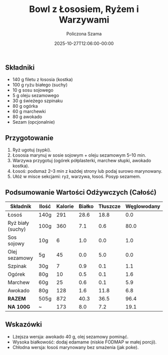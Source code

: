 ﻿---
draft: true
title: "Bowl z Łososiem, Ryżem i Warzywami"
author: "Policzona Szama"
recipe_image: images/recipe-headers/bowl_losos.avif
date: 2025-10-27T12:06:00-00:00
categories: ["obiady"]
tags: ["łosoś", "bowl", "ryż", "awokado", "fit"]
tagline: "Pełnowartościowa miska z marynowanym łososiem, ryżem i świeżymi warzywami."
ingredients: ["łosoś", "ryż biały", "awokado", "ogórek", "marchewka", "szpinak", "olej sezamowy", "sos sojowy"]
servings: 1
prep_time: 15
cook: true
cook_time: 10
calories: 173
protein: 8
fat: 7
carbohydrate: 19
link: 
fodmap:
  status: "partial"
  serving_ok: "Częściowo – awokado 80 g przekracza niską porcję (30–50 g)."
  notes: "Awokado (poliole) w dużej ilości podnosi FODMAP; reszta składników jest niska."
  substitutions:
    - "Zmniejsz awokado do 30 g."
    - "Użyj tamari (bez pszenicy) przy wrażliwości na gluten."
    - "Dodaj więcej ogórka i marchewki dla objętości."
---

## Składniki

- 140 g filetu z łososia (kostka)
- 100 g ryżu białego (suchy)
- 10 g sosu sojowego
- 5 g oleju sezamowego
- 30 g świeżego szpinaku
- 80 g ogórka
- 60 g marchewki
- 80 g awokado
- Sezam (opcjonalnie)

## Przygotowanie

1. Ryż ugotuj (sypki).
2. Łososia marynuj w sosie sojowym + oleju sezamowym 5–10 min.
3. Warzywa przygotuj (ogórek półplasterki, marchew słupki, awokado kostka).
4. Łosoś: podsmaż 2–3 min z każdej strony lub podaj surowo marynowany.
5. Ułóż w misce sekcjami: ryż, warzywa, łosoś. Posyp sezamem.

## Podsumowanie Wartości Odżywczych (Całość)

| Składnik          | Ilość | Kalorie | Białko | Tłuszcze | Węglowodany |
|-------------------|-------|---------|--------|----------|-------------|
| Łosoś             | 140g  | 291     | 28.6   | 18.8     | 0.0         |
| Ryż biały (suchy) | 100g  | 360     | 7.1    | 0.6      | 80.0        |
| Sos sojowy        | 10g   | 6       | 1.0    | 0.0      | 1.0         |
| Olej sezamowy     | 5g    | 45      | 0.0    | 5.0      | 0.0         |
| Szpinak           | 30g   | 7       | 0.9    | 0.1      | 1.1         |
| Ogórek            | 80g   | 10      | 0.5    | 0.1      | 1.6         |
| Marchew           | 60g   | 25      | 0.6    | 0.1      | 5.9         |
| Awokado           | 80g   | 128     | 1.6    | 11.8     | 6.8         |
| **RAZEM**         | 505g  | 872     | 40.3   | 36.5     | 96.4        |
| **NA 100G**       | ~     | 173     | 8.0    | 7.2      | 19.1        |

## Wskazówki

- Lżejsza wersja: awokado 40 g, olej sezamowy pominąć.
- Wysoka białkowość: dodaj edamame (niskie FODMAP w małej porcji).
- Chłodna wersja: łosoś marynowany bez smażenia (jak poke).
